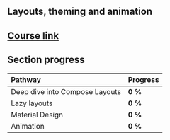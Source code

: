 ## Layouts, theming and animation

## [Course link](https://developer.android.com/courses/pathways/jetpack-compose-for-android-developers-2)

## Section progress

| Pathway                        | Progress  |
|:-------------------------------|:----------|
| Deep dive into Compose Layouts | **0 %**   |
| Lazy layouts                   | **0 %**   |
| Material Design                | **0 %**   |
| Animation                      | **0 %**   |
